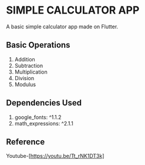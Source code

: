 # SIMPLE CALCULATOR APP

A basic simple calculator app made on Flutter.

## Basic Operations
<ol type="1">
  <li>Addition</li>
  <li>Subtraction</li>
  <li>Multiplication</li>
  <li>Division</li>
  <li>Modulus</li>
</ol>

## Dependencies Used
<ol type="1">
  <li>google_fonts: ^1.1.2</li>
  <li>math_expressions: ^2.1.1</li>
</ol>

## Reference
Youtube-[https://youtu.be/Tt_rNK1DT3k]
